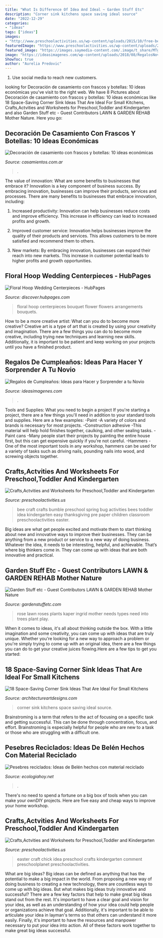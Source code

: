 ```yaml
---
title: "What Is Difference Of Idea And Ideal ~ Garden Stuff Etc"
description: "Corner sink kitchens space saving ideal source"
date: "2022-12-29"
categories:
- "ideas"
tags: ["ideas"]
images:
- "http://www.preschoolactivities.us/wp-content/uploads/2015/10/free-bee-craft-idea-1.jpg"
featuredImage: "https://www.preschoolactivities.us/wp-content/uploads/2015/03/free-easter-chick-craft-idea-for-kids-1.jpg"
featured_image: "https://images.saymedia-content.com/.image/t_share/MTgwMjQ3Mzc4MzgwMjY4ODg4/floral-hoop-wedding-centerpieces.jpg"
image: "https://ideasimagenes.com/wp-content/uploads/2018/08/RegalosNovio3.jpg"
ShowToc: true
author: "Aurelia Predovic"
---
```



1. Use social media to reach new customers.

	

		
looking for Decoración de casamiento con frascos y botellas: 10 ideas económicas you've visit to the right web. We have 8 Pictures about Decoración de casamiento con frascos y botellas: 10 ideas económicas like 18 Space-Saving Corner Sink Ideas That Are Ideal For Small Kitchens, Crafts,Actvities and Worksheets for Preschool,Toddler and Kindergarten and also Garden Stuff etc - Guest Contributors LAWN &amp; GARDEN REHAB Mother Nature. Here you go:
		
    
## Decoración De Casamiento Con Frascos Y Botellas: 10 Ideas Económicas

<img loading=lazy src="https://cdn0.casamientos.com.ar/img_r_76747/7/4/7/6/t30_7_76747.jpg" onerror="this.onerror=null;this.src='https://tse4.mm.bing.net/th?id=OIP.3Y0PBB4em-Crmh4emFRp1QHaLH&amp;pid=15.1';" alt="Decoración de casamiento con frascos y botellas: 10 ideas económicas">

_Source: casamientos.com.ar_

>. 

	

The value of innovation: What are some benefits to businesses that embrace it?
Innovation is a key component of business success. By embracing innovation, businesses can improve their products, services and processes. There are many benefits to businesses that embrace innovation, including: 
1. Increased productivity: Innovation can help businesses reduce costs and improve efficiency. This increase in efficiency can lead to increased profits and growth.

2. Improved customer service: Innovation helps businesses improve the quality of their products and services. This allows customers to be more satisfied and recommend them to others.

3. New markets: By embracing innovation, businesses can expand their reach into new markets. This increase in customer potential leads to higher profits and growth opportunities.

    
## Floral Hoop Wedding Centerpieces - HubPages

<img loading=lazy src="https://images.saymedia-content.com/.image/t_share/MTgwMjQ3Mzc4MzgwMjY4ODg4/floral-hoop-wedding-centerpieces.jpg" onerror="this.onerror=null;this.src='https://tse1.mm.bing.net/th?id=OIP.Ewxrr7_32SAyOUpbupv9EAHaLG&amp;pid=15.1';" alt="Floral Hoop Wedding Centerpieces - HubPages">

_Source: discover.hubpages.com_

>floral hoop centerpieces bouquet flower flowers arrangements bouquets. 

	

How to be a more creative artist: What can you do to become more creative?
Creative art is a type of art that is created by using your creativity and imagination. There are a few things you can do to become more creative, including trying new techniques and learning new skills. Additionally, it is important to be patient and keep working on your projects until you have a finished product.

    
## Regalos De Cumpleaños: Ideas Para Hacer Y Sorprender A Tu Novio

<img loading=lazy src="https://ideasimagenes.com/wp-content/uploads/2018/08/RegalosNovio3.jpg" onerror="this.onerror=null;this.src='https://tse2.mm.bing.net/th?id=OIP.aHjaDj6wKmYzkLP4TOTIggHaNk&amp;pid=15.1';" alt="Regalos de Cumpleaños: Ideas para Hacer y Sorprender a tu Novio">

_Source: ideasimagenes.com_

>. 

	

Tools and Supplies: What you need to begin a project
If you're starting a project, there are a few things you'll need in addition to your standard tools and supplies. Here are a few examples: 
-Paint -A variety of colors and brands is necessary for most projects. 
-Construction adhesive -This material will help hold finishes together, caulking, and other sealing tasks. 
-Paint cans -Many people start their projects by painting the entire house first, but this can get expensive quickly if you're not careful. 
-Hammers -One of the most important tools in any workshop, hammers can be used for a variety of tasks such as driving nails, pounding nails into wood, and screwing objects together.

    
## Crafts,Actvities And Worksheets For Preschool,Toddler And Kindergarten

<img loading=lazy src="http://www.preschoolactivities.us/wp-content/uploads/2015/10/free-bee-craft-idea-1.jpg" onerror="this.onerror=null;this.src='https://tse3.mm.bing.net/th?id=OIP.Bs6V-Diqb9wpv5QN4X559gHaJ3&amp;pid=15.1';" alt="Crafts,Actvities and Worksheets for Preschool,Toddler and Kindergarten">

_Source: preschoolactivities.us_

>bee craft crafts bumble preschool spring bug activities bees toddler idea kindergarten easy thanksgiving pre paper children classroom preschoolactivities easter. 

	

Big ideas are what get people excited and motivate them to start thinking about new and innovative ways to improve their businesses. They can be anything from a new product or service to a new way of doing business. Whatever the idea, it needs to be interesting, helpful, and achievable. That’s where big thinkers come in. They can come up with ideas that are both innovative and practical.

    
## Garden Stuff Etc - Guest Contributors LAWN &amp; GARDEN REHAB Mother Nature

<img loading=lazy src="http://gardenstuffetc.com/yahoo_site_admin/assets/images/Ingrids_rose.27210729_std.jpg" onerror="this.onerror=null;this.src='https://tse4.mm.bing.net/th?id=OIP.5_LKl2dWCAFpFsJfVOpqxwHaHa&amp;pid=15.1';" alt="Garden Stuff etc - Guest Contributors LAWN &amp; GARDEN REHAB Mother Nature">

_Source: gardenstuffetc.com_

>rose lawn roses plants kaper ingrid mother needs types need into trees plant play. 

	

When it comes to ideas, it's all about thinking outside the box. With a little imagination and some creativity, you can come up with ideas that are truly unique. Whether you're looking for a new way to approach a problem or you're simply trying to come up with an original idea, there are a few things you can do to get your creative juices flowing.Here are a few tips to get you started:

    
## 18 Space-Saving Corner Sink Ideas That Are Ideal For Small Kitchens

<img loading=lazy src="https://www.architectureartdesigns.com/wp-content/uploads/2017/03/7-3.jpg" onerror="this.onerror=null;this.src='https://tse2.mm.bing.net/th?id=OIP.NJ3R0gzDllX822D_QxeIWwHaLD&amp;pid=15.1';" alt="18 Space-Saving Corner Sink Ideas That Are Ideal For Small Kitchens">

_Source: architectureartdesigns.com_

>corner sink kitchens space saving ideal source. 

	

Brainstroming is a term that refers to the act of focusing on a specific task and getting successful. This can be done through concentration, focus, and effort. Brainstroming is especially helpful for people who are new to a task or those who are struggling with a difficult one.

    
## Pesebres Reciclados: Ideas De Belén Hechos Con Material Reciclado

<img loading=lazy src="http://ecologiahoy.net/wp-content/uploads/2016/12/pesebre-terminado-manualidad.jpg" onerror="this.onerror=null;this.src='https://tse4.mm.bing.net/th?id=OIP.n5cXaAkpWCZwElAALWIYCAHaJ4&amp;pid=15.1';" alt="Pesebres reciclados: Ideas de Belén hechos con material reciclado">

_Source: ecologiahoy.net_

>. 

	

There's no need to spend a fortune on a big box of tools when you can make your ownDIY projects. Here are five easy and cheap ways to improve your home workshop.

    
## Crafts,Actvities And Worksheets For Preschool,Toddler And Kindergarten

<img loading=lazy src="https://www.preschoolactivities.us/wp-content/uploads/2015/03/free-easter-chick-craft-idea-for-kids-1.jpg" onerror="this.onerror=null;this.src='https://tse1.mm.bing.net/th?id=OIP.4qRcF-SByanUMlPPzVgcTAHaJ3&amp;pid=15.1';" alt="Crafts,Actvities and Worksheets for Preschool,Toddler and Kindergarten">

_Source: preschoolactivities.us_

>easter craft chick idea preschool crafts kindergarten comment preschoolplanet preschoolactivities. 

	

What are big ideas?
Big ideas can be defined as anything that has the potential to make a big impact in the world. From proposing a new way of doing business to creating a new technology, there are countless ways to come up with big ideas. But what makes big ideas truly innovative and successful? There are a few key factors that help to make great big ideas stand out from the rest. 
It's important to have a clear goal and vision for your idea, as well as an understanding of how your idea could help people or organizations achieve that goal. Additionally, it's important to be able to articulate your idea in layman's terms so that others can understand it more easily. Finally, it's important to have the resources and manpower necessary to put your idea into action. All of these factors work together to make great big ideas successful.

